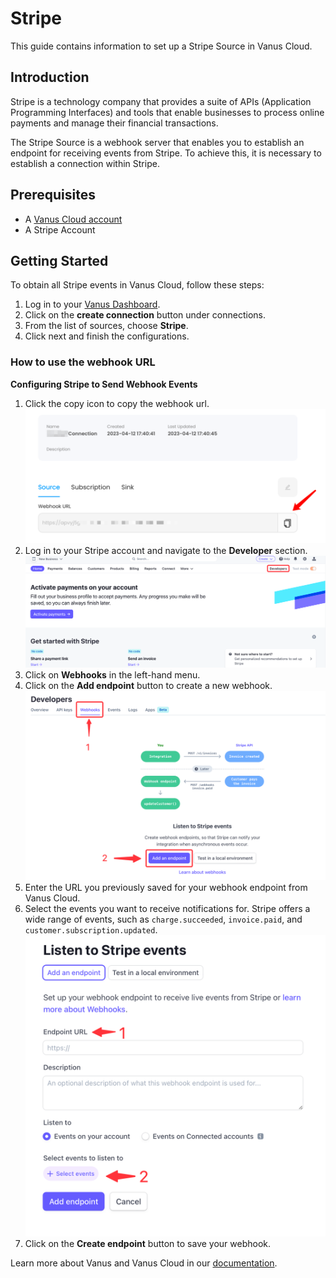 # Stripe

This guide contains information to set up a Stripe Source in Vanus Cloud.

## Introduction

Stripe is a technology company that provides a suite of APIs (Application Programming Interfaces) and tools that enable businesses to process online payments and manage their financial transactions.

The Stripe Source is a webhook server that enables you to establish an endpoint for receiving events from Stripe. To achieve this, it is necessary to establish a connection within Stripe.

## Prerequisites

- A [Vanus Cloud account](https://cloud.vanus.ai)
- A Stripe Account

## Getting Started

To obtain all Stripe events in Vanus Cloud, follow these steps:

1. Log in to your [Vanus Dashboard](https://cloud.vanus.ai/dashboard).
2. Click on the **create connection** button under connections.
3. From the list of sources, choose **Stripe**.
4. Click next and finish the configurations.

### How to use the webhook URL
**Configuring Stripe to Send Webhook Events**

1. Click the copy icon to copy the webhook url.
   ![](images/getlink.png)
2. Log in to your Stripe account and navigate to the **Developer** section.
   ![img.png](images/img.png)
3. Click on **Webhooks** in the left-hand menu.
4. Click on the **Add endpoint** button to create a new webhook.
   ![img_2.png](images/img_2.png)
5. Enter the URL you previously saved for your webhook endpoint from Vanus Cloud.
6. Select the events you want to receive notifications for. Stripe offers a wide range of events, such as `charge.succeeded`, `invoice.paid`, and `customer.subscription.updated`.
   ![img_3.png](images/img_3.png)
7. Click on the **Create endpoint** button to save your webhook.

Learn more about Vanus and Vanus Cloud in our [documentation](https://docs.vanus.ai).

